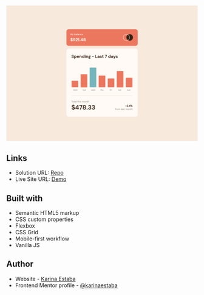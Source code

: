 ![](./screenshot.png)

## Links

- Solution URL: [Repo](https://github.com/karinaestaba/expenses-chart-component)
- Live Site URL: [Demo](https://karinaestaba.github.io/expenses-chart-component)

## Built with

- Semantic HTML5 markup
- CSS custom properties
- Flexbox
- CSS Grid
- Mobile-first workflow
- Vanilla JS

## Author

- Website - [Karina Estaba](https://karina-estaba.gitlab.io/directorio-repositorios/)
- Frontend Mentor profile - [@karinaestaba](https://www.frontendmentor.io/profile/karinaestaba)
